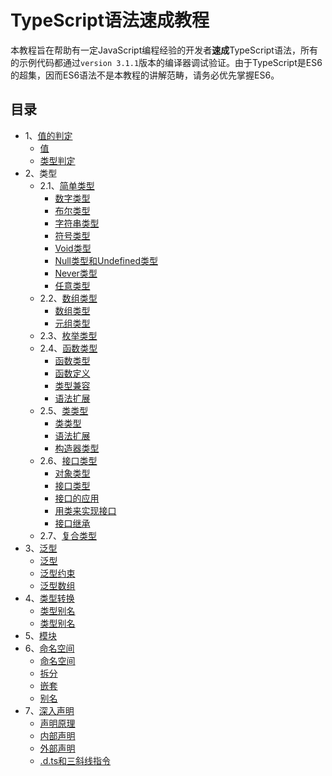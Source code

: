# TypeScript语法速成教程

本教程旨在帮助有一定JavaScript编程经验的开发者**速成**TypeScript语法，所有的示例代码都通过`version 3.1.1`版本的编译器调试验证。由于TypeScript是ES6的超集，因而ES6语法不是本教程的讲解范畴，请务必优先掌握ES6。

## 目录

- 1、[值的判定](值的判定.md)
  - [值](值的判定.md#值)
  - [类型判定](值的判定.md#类型判定)
- 2、类型
  - 2.1、[简单类型](类型/简单类型.md)
    - [数字类型](类型/简单类型.md#数字类型)
    - [布尔类型](类型/简单类型.md#布尔类型)
    - [字符串类型](类型/简单类型.md#字符串类型)
    - [符号类型](类型/简单类型.md#符号类型)
    - [Void类型](类型/简单类型.md#Void类型)
    - [Null类型和Undefined类型](类型/简单类型.md#Null类型和Undefined类型)
    - [Never类型](类型/简单类型.md#Never类型)
    - [任意类型](类型/简单类型.md#任意类型)
  - 2.2、[数组类型](类型/数组类型.md)
    - [数组类型](类型/数组类型.md#数组类型)
    - [元组类型](类型/数组类型.md#元组类型)
  - 2.3、[枚举类型](类型/枚举类型.md)
  - 2.4、[函数类型](类型/函数类型.md)
    - [函数类型](类型/函数类型.md#函数类型)
    - [函数定义](类型/函数类型.md#函数定义)
    - [类型兼容](类型/函数类型.md#类型兼容)
    - [语法扩展](类型/函数类型.md#语法扩展)
  - 2.5、[类类型](类型/类类型.md)
    - [类类型](类型/类类型.md#类类型)
    - [语法扩展](类型/类类型.md#语法扩展)
    - [构造器类型](类型/类类型.md#构造器类型)
  - 2.6、[接口类型](类型/接口类型.md)
    - [对象类型](类型/接口类型.md#对象类型)
    - [接口类型](类型/接口类型.md#接口类型)
    - [接口的应用](类型/接口类型.md#接口的应用)
    - [用类来实现接口](类型/接口类型.md#用类来实现接口)
    - [接口继承](类型/接口类型.md#接口继承)
  - 2.7、[复合类型](类型/复合类型.md)
- 3、[泛型](泛型.md)
  - [泛型](泛型.md#泛型)
  - [泛型约束](泛型.md#泛型约束)
  - [泛型数组](泛型.md#泛型数组)
- 4、[类型转换](类型转换.md)
  - [类型别名](类型转换.md#类型别名)
  - [类型别名](类型转换.md#类型别名)
- 5、[模块](模块.md)
- 6、[命名空间](命名空间.md)
  - [命名空间](命名空间.md#命名空间)
  - [拆分](命名空间.md#拆分)
  - [嵌套](命名空间.md#嵌套)
  - [别名](命名空间.md#别名)
- 7、[深入声明](深入声明.md)
  - [声明原理](深入声明.md#声明原理)
  - [内部声明](深入声明.md#内部声明)
  - [外部声明](深入声明.md#外部声明)
  - [.d.ts和三斜线指令](深入声明.md#.d.ts和三斜线指令)
